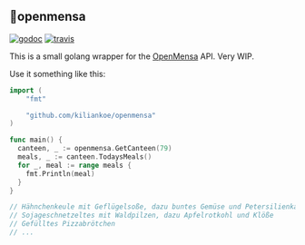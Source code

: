 ## 🍴openmensa

[![godoc](https://img.shields.io/badge/godoc-reference-blue.svg?style=flat-square)](https://godoc.org/github.com/kiliankoe/openmensa) [![travis](https://img.shields.io/travis/kiliankoe/openmensa.svg?style=flat-square&maxAge=2592000)](https://travis-ci.org/kiliankoe/openmensa)

This is a small golang wrapper for the [OpenMensa](https://openmensa.org) API. Very WIP.

Use it something like this:

```go
import (
	"fmt"

  	"github.com/kiliankoe/openmensa"
)

func main() {
  canteen, _ := openmensa.GetCanteen(79)
  meals, _ := canteen.TodaysMeals()
  for _, meal := range meals {
    fmt.Println(meal)
  }
}

// Hähnchenkeule mit Geflügelsoße, dazu buntes Gemüse und Petersilienkartoffeln
// Sojageschnetzeltes mit Waldpilzen, dazu Apfelrotkohl und Klöße
// Gefülltes Pizzabrötchen
// ...
```

